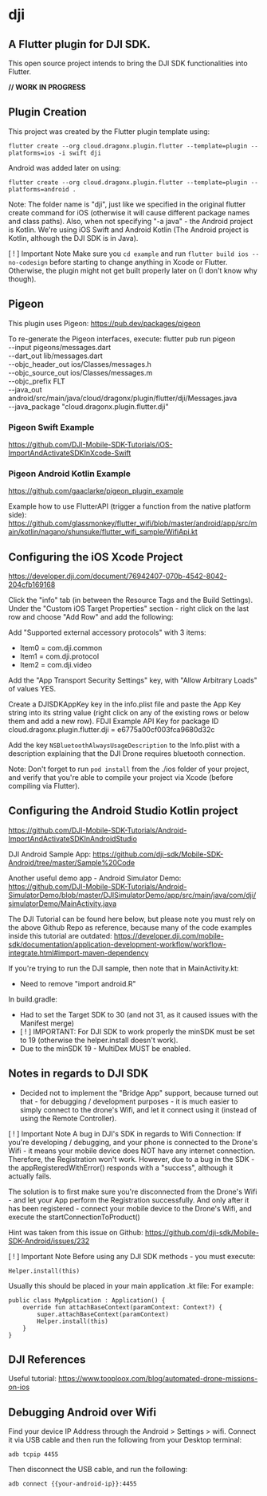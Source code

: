 # dji
## A Flutter plugin for DJI SDK.
This open source project intends to bring the DJI SDK functionalities into Flutter.

**// WORK IN PROGRESS**

## Plugin Creation
This project was created by the Flutter plugin template using:
```
flutter create --org cloud.dragonx.plugin.flutter --template=plugin --platforms=ios -i swift dji
```
Android was added later on using:
```
flutter create --org cloud.dragonx.plugin.flutter --template=plugin --platforms=android .
```
Note: The folder name is "dji", just like we specified in the original flutter create command for iOS (otherwise it will cause different package names and class paths).
Also, when not specifying "-a java" - the Android project is Kotlin.
We're using iOS Swift and Android Kotlin (The Android project is Kotlin, although the DJI SDK is in Java).

[ ! ] Important Note
Make sure you `cd example` and run `flutter build ios --no-codesign` before starting to change anything in Xcode or Flutter.
Otherwise, the plugin might not get built properly later on (I don't know why though).

## Pigeon
This plugin uses Pigeon:
https://pub.dev/packages/pigeon

To re-generate the Pigeon interfaces, execute:
flutter pub run pigeon \
  --input pigeons/messages.dart \
  --dart_out lib/messages.dart \
  --objc_header_out ios/Classes/messages.h \
  --objc_source_out ios/Classes/messages.m \
  --objc_prefix FLT \
  --java_out android/src/main/java/cloud/dragonx/plugin/flutter/dji/Messages.java \
  --java_package "cloud.dragonx.plugin.flutter.dji"

### Pigeon Swift Example
https://github.com/DJI-Mobile-SDK-Tutorials/iOS-ImportAndActivateSDKInXcode-Swift

### Pigeon Android Kotlin Example
https://github.com/gaaclarke/pigeon_plugin_example

Example how to use FlutterAPI (trigger a function from the native platform side):
https://github.com/glassmonkey/flutter_wifi/blob/master/android/app/src/main/kotlin/nagano/shunsuke/flutter_wifi_sample/WifiApi.kt

## Configuring the iOS Xcode Project
https://developer.dji.com/document/76942407-070b-4542-8042-204cfb169168

Click the "info" tab (in between the Resource Tags and the Build Settings).
Under the "Custom iOS Target Properties" section - right click on the last row and choose "Add Row" and add the following:

Add "Supported external accessory protocols" with 3 items:
- Item0 = com.dji.common
- Item1 = com.dji.protocol
- Item2 = com.dji.video

Add the "App Transport Security Settings" key, with "Allow Arbitrary Loads" of values YES.

Create a DJISDKAppKey key in the info.plist file and paste the App Key string into its string value (right click on any of the existing rows or below them and add a new row).
FDJI Example API Key for package ID cloud.dragonx.plugin.flutter.dji = e6775a00cf003fca9680d32c

Add the key `NSBluetoothAlwaysUsageDescription` to the Info.plist with a description explaining that the DJI Drone requires bluetooth connection.

Note:
Don't forget to run `pod install` from the ./ios folder of your project, and verify that you're able to compile your project via Xcode (before compiling via Flutter).

## Configuring the Android Studio Kotlin project
https://github.com/DJI-Mobile-SDK-Tutorials/Android-ImportAndActivateSDKInAndroidStudio

DJI Android Sample App:
https://github.com/dji-sdk/Mobile-SDK-Android/tree/master/Sample%20Code

Another useful demo app - Android Simulator Demo:
https://github.com/DJI-Mobile-SDK-Tutorials/Android-SimulatorDemo/blob/master/DJISimulatorDemo/app/src/main/java/com/dji/simulatorDemo/MainActivity.java

The DJI Tutorial can be found here below, but please note you must rely on the above Github Repo as reference, because many of the code examples inside this tutorial are outdated:
https://developer.dji.com/mobile-sdk/documentation/application-development-workflow/workflow-integrate.html#import-maven-dependency

If you're trying to run the DJI sample, then note that in MainActivity.kt:
- Need to remove "import android.R"

In build.gradle:
- Had to set the Target SDK to 30 (and not 31, as it caused issues with the Manifest merge)
- [ ! ] IMPORTANT: For DJI SDK to work properly the minSDK must be set to 19 (otherwise the helper.install doesn't work).
- Due to the minSDK 19 - MultiDex MUST be enabled.

## Notes in regards to DJI SDK
- Decided not to implement the "Bridge App" support, because turned out that - for debugging / development purposes - it is much easier to simply connect to the drone's Wifi, and let it connect using it (instead of using the Remote Controller).

[ ! ] Important Note
A bug in DJI's SDK in regards to Wifi Connection:
If you're developing / debugging, and your phone is connected to the Drone's Wifi - it means your mobile device does NOT have any internet connection.
Therefore, the Registration won't work.
However, due to a bug in the SDK - the appRegisteredWithError() responds with a "success", although it actually fails.

The solution is to first make sure you're disconnected from the Drone's Wifi - and let your App perform the Registration successfully.
And only after it has been registered - connect your mobile device to the Drone's Wifi, and execute the startConnectionToProduct()

Hint was taken from this issue on Github:
https://github.com/dji-sdk/Mobile-SDK-Android/issues/232

[ ! ] Important Note
Before using any DJI SDK methods - you must execute:
```
Helper.install(this)
```
Usually this should be placed in your main application .kt file:
For example:
```
public class MyApplication : Application() {
    override fun attachBaseContext(paramContext: Context?) {
        super.attachBaseContext(paramContext)
        Helper.install(this)
    }
}
```

## DJI References
Useful tutorial: https://www.tooploox.com/blog/automated-drone-missions-on-ios

## Debugging Android over Wifi
Find your device IP Address through the Android > Settings > wifi.
Connect it via USB cable and then run the following from your Desktop terminal:
```
adb tcpip 4455
```
Then disconnect the USB cable, and run the following:
```
adb connect {{your-android-ip}}:4455
```

